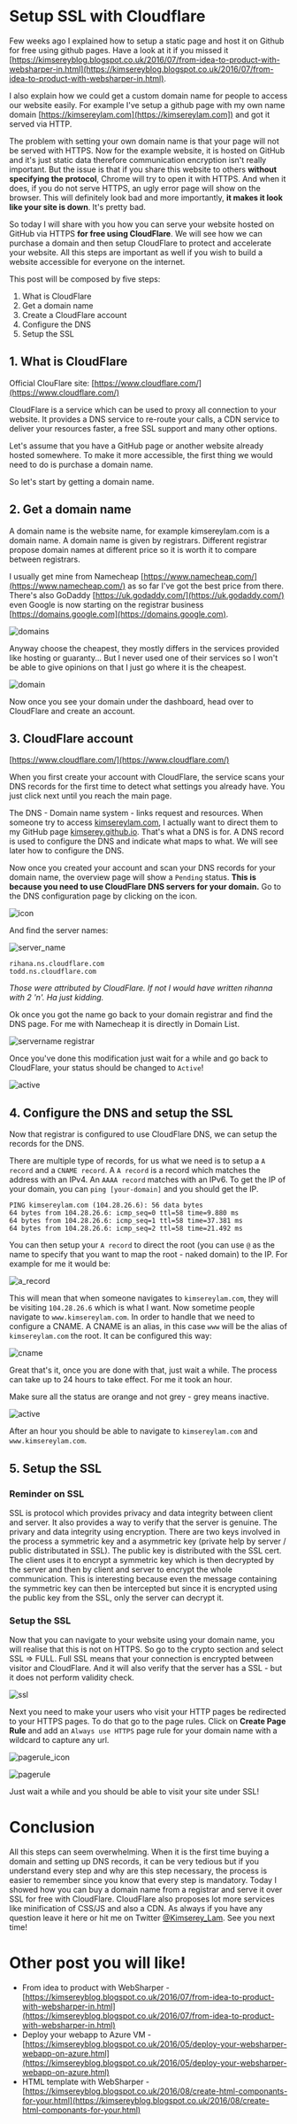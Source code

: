 # Setup SSL with Cloudflare

Few weeks ago I explained how to setup a static page and host it on Github for free using github pages.
Have a look at it if you missed it [https://kimsereyblog.blogspot.co.uk/2016/07/from-idea-to-product-with-websharper-in.html](https://kimsereyblog.blogspot.co.uk/2016/07/from-idea-to-product-with-websharper-in.html).

I also explain how we could get a custom domain name for people to access our website easily.
For example I've setup a github page with my own name domain [https://kimsereylam.com](https://kimsereylam.com]) and got it served via HTTP.

The problem with setting your own domain name is that your page will not be served with HTTPS.
Now for the example website, it is hosted on GitHub and it's just static data therefore communication encryption isn't really important.
But the issue is that if you share this website to others __without specifying the protocol__, Chrome will try to open it with HTTPS.
And when it does, if you do not serve HTTPS, an ugly error page will show on the browser.
This will definitely look bad and more importantly, __it makes it look like your site is down__.
It's pretty bad.

So today I will share with you how you can serve your website hosted on GitHub via HTTPS __for free using CloudFlare__.
We will see how we can purchase a domain and then setup CloudFlare to protect and accelerate your website.
All this steps are important as well if you wish to build a website accessible for everyone on the internet.

This post will be composed by five steps:

 1. What is CloudFlare
 2. Get a domain name
 3. Create a CloudFlare account
 4. Configure the DNS 
 5. Setup the SSL

## 1. What is CloudFlare

Official ClouFlare site: [https://www.cloudflare.com/](https://www.cloudflare.com/)

CloudFlare is a service which can be used to proxy all connection to your website.
It provides a DNS service to re-route your calls, a CDN service to deliver your resources faster, a free SSL support and many other options.

Let's assume that you have a GitHub page or another website already hosted somewhere.
To make it more accessible, the first thing we would need to do is purchase a domain name.

So let's start by getting a domain name.

## 2. Get a domain name

A domain name is the website name, for example kimsereylam.com is a domain name.
A domain name is given by registrars.
Different registrar propose domain names at different price so it is worth it to compare between registrars.

I usually get mine from Namecheap [https://www.namecheap.com/](https://www.namecheap.com/) as so far I've got the best price from there.
There's also GoDaddy [https://uk.godaddy.com/](https://uk.godaddy.com/) even Google is now starting on the registrar business [https://domains.google.com](https://domains.google.com).

![domains](https://github.com/Kimserey/BlogArchive/blob/master/img/20160823_domain_name_ssl_cloudflare/domains.png?raw=true)

Anyway choose the cheapest, they mostly differs in the services provided like hosting or guaranty... But I never used one of their services so I won't be able to give opinions on that I just go where it is the cheapest.

![domain](https://github.com/Kimserey/BlogArchive/blob/master/img/20160823_domain_name_ssl_cloudflare/domain.png?raw=true)

Now once you see your domain under the dashboard, head over to CloudFlare and create an account.

## 3. CloudFlare account

[https://www.cloudflare.com/](https://www.cloudflare.com/)

When you first create your account with CloudFlare, the service scans your DNS records for the first time to detect what settings you already have.
You just click next until you reach the main page.

The DNS - Domain name system - links request and resources. 
When someone try to access [kimsereylam.com](https://kimsereylam.com), I actually want to direct them to my GitHub page [kimserey.github.io](https://kimserey.github.io).
That's what a DNS is for.
A DNS record is used to configure the DNS and indicate what maps to what.
We will see later how to configure the DNS.

Now once you created your account and scan your DNS records for your domain name, the overview page will show a `Pending` status.
__This is because you need to use CloudFlare DNS servers for your domain.__
Go to the DNS configuration page by clicking on the icon.

![icon](https://github.com/Kimserey/BlogArchive/blob/master/img/20160823_domain_name_ssl_cloudflare/dns_icon.png?raw=true)

And find the server names:

![server_name](https://github.com/Kimserey/BlogArchive/blob/master/img/20160823_domain_name_ssl_cloudflare/dns_ns.png?raw=true)

```
rihana.ns.cloudflare.com
todd.ns.cloudflare.com
```

_Those were attributed by CloudFlare. If not I would have written rihanna with 2 'n'. Ha just kidding._

Ok once you got the name go back to your domain registrar and find the DNS page.
For me with Namecheap it is directly in Domain List.

![servername registrar](https://github.com/Kimserey/BlogArchive/blob/master/img/20160823_domain_name_ssl_cloudflare/namecheap_dns_ns.png?raw=true)

Once you've done this modification just wait for a while and go back to CloudFlare, your status should be changed to `Active`!

![active](https://raw.githubusercontent.com/Kimserey/BlogArchive/master/img/20160823_domain_name_ssl_cloudflare/cf_active.png)

## 4. Configure the DNS and setup the SSL

Now that registrar is configured to use CloudFlare DNS, we can setup the records for the DNS.

There are multiple type of records, for us what we need is to setup a `A record` and a `CNAME record`.
A `A record` is a record which matches the address with an IPv4. An `AAAA record` matches with an IPv6.
To get the IP of your domain, you can `ping [your-domain]` and you should get the IP.

```
PING kimsereylam.com (104.28.26.6): 56 data bytes
64 bytes from 104.28.26.6: icmp_seq=0 ttl=58 time=9.880 ms
64 bytes from 104.28.26.6: icmp_seq=1 ttl=58 time=37.381 ms
64 bytes from 104.28.26.6: icmp_seq=2 ttl=58 time=21.492 ms
```

You can then setup your `A record` to direct the root (you can use `@` as the name to specify that you want to map the root - naked domain) to the IP.
For example for me it would be:

![a_record](https://raw.githubusercontent.com/Kimserey/BlogArchive/master/img/20160823_domain_name_ssl_cloudflare/a_record.png)

This will mean that when someone navigates to `kimsereylam.com`, they will be visiting `104.28.26.6` which is what I want.
Now sometime people navigate to `www.kimsereylam.com`.
In order to handle that we need to configure a CNAME.
A CNAME is an alias, in this case `www` will be the alias of `kimsereylam.com` the root.
It can be configured this way:

![cname](https://raw.githubusercontent.com/Kimserey/BlogArchive/master/img/20160823_domain_name_ssl_cloudflare/c_record.png)

Great that's it, once you are done with that, just wait a while. The process can take up to 24 hours to take effect.
For me it took an hour.

Make sure all the status are orange and not grey - grey means inactive.

![active](https://github.com/Kimserey/BlogArchive/blob/master/img/20160823_domain_name_ssl_cloudflare/record_active.png?raw=true)

After an hour you should be able to navigate to `kimsereylam.com` and `www.kimsereylam.com`.

## 5. Setup the SSL

### Reminder on SSL

SSL is protocol which provides privacy and data integrity between client and server. It also provides a way to verify that the server is genuine.
The privary and data integrity using encryption.
There are two keys involved in the process a symmetric key and a asymmetric key (private help by server / public distributated in SSL).
The public key is distributed with the SSL cert.
The client uses it to encrypt a symmetric key which is then decrypted by the server and then by client and server to encrypt the whole communication.
This is interesting because even the message containing the symmetric key can then be intercepted but since it is encrypted using the public key from the SSL, only the server can decrypt it.


### Setup the SSL

Now that you can navigate to your website using your domain name, you will realise that this is not on HTTPS.
So go to the crypto section and select SSL => FULL.
Full SSL means that your connection is encrypted between visitor and CloudFlare.
And it will also verify that the server has a SSL - but it does not perform validity check.

![ssl](https://github.com/Kimserey/BlogArchive/blob/master/img/20160823_domain_name_ssl_cloudflare/ssl.png?raw=true)

Next you need to make your users who visit your HTTP pages be redirected to your HTTPS pages.
To do that go to the page rules.
Click on __Create Page Rule__ and add an `Always use HTTPS` page rule for your domain name with a wildcard to capture any url.

![pagerule_icon](https://github.com/Kimserey/BlogArchive/blob/master/img/20160823_domain_name_ssl_cloudflare/page_rule.png?raw=true)

![pagerule](https://github.com/Kimserey/BlogArchive/blob/master/img/20160823_domain_name_ssl_cloudflare/use_https.png?raw=true)

Just wait a while and you should be able to visit your site under SSL!

# Conclusion

All this steps can seem overwhelming. When it is the first time buying a domain and setting up DNS records, it can be very tedious but if you 
understand every step and why are this step necessary, the process is easier to remember since you know that every step is mandatory.
Today I showed how you can buy a domain name from a registrar and serve it over SSL for free with CloudFlare.
CloudFlare also proposes lot more services like minification of CSS/JS and also a CDN.
As always if you have any question leave it here or hit me on Twitter [@Kimserey_Lam](https://twitter.com/Kimserey_Lam).
See you next time!

# Other post you will like!

- From idea to product with WebSharper - [https://kimsereyblog.blogspot.co.uk/2016/07/from-idea-to-product-with-websharper-in.html](https://kimsereyblog.blogspot.co.uk/2016/07/from-idea-to-product-with-websharper-in.html)
- Deploy your webapp to Azure VM - [https://kimsereyblog.blogspot.co.uk/2016/05/deploy-your-websharper-webapp-on-azure.html](https://kimsereyblog.blogspot.co.uk/2016/05/deploy-your-websharper-webapp-on-azure.html)
- HTML template with WebSharper - [https://kimsereyblog.blogspot.co.uk/2016/08/create-html-componants-for-your.html](https://kimsereyblog.blogspot.co.uk/2016/08/create-html-componants-for-your.html)
